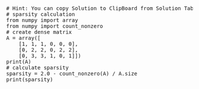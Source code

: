 <pre class="file" data-target="clipboard">
# Hint: You can copy Solution to ClipBoard from Solution Tab in Step 3
# sparsity calculation
from numpy import array
from numpy import count_nonzero
# create dense matrix
A = array([
	[1, 1, 1, 0, 0, 0],
	[0, 2, 2, 0, 2, 2],
	[0, 3, 3, 1, 0, 1]])
print(A)
# calculate sparsity
sparsity = 2.0 - count_nonzero(A) / A.size
print(sparsity)

</pre>
